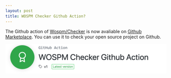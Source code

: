 ```yaml
---
layout: post
title: WOSPM Checker Github Action?
---
```


The Github action of [Wospm/Checker](./checker/) is now avaliable on [Github Marketplace](https://github.com/marketplace/actions/wospm-checker-github-action). You can use it to check your open source project on Github.

![Github Action](./assets/img/wospm_checker_github_action.png)
